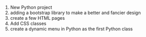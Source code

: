 1. New Python project
2. adding a bootstrap library to make a better and fancier design
3. create a few HTML pages
4. Add CSS classes
5. create a dynamic menu in Python as the first Python class
